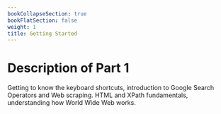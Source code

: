 ```yaml
---
bookCollapseSection: true
bookFlatSection: false
weight: 1
title: Getting Started
---
```



# Description of Part 1

Getting to know the keyboard shortcuts, introduction to Google Search Operators and Web scraping. HTML and XPath fundamentals, understanding how World Wide Web works.